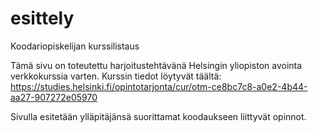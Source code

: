 # esittely
Koodariopiskelijan kurssilistaus

Tämä sivu on toteutettu harjoitustehtävänä Helsingin yliopiston avointa verkkokurssia varten. Kurssin tiedot löytyvät täältä: https://studies.helsinki.fi/opintotarjonta/cur/otm-ce8bc7c8-a0e2-4b44-aa27-907272e05970

Sivulla esitetään ylläpitäjänsä suorittamat koodaukseen liittyvät opinnot.
